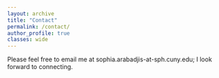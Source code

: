 ```yaml
---
layout: archive
title: "Contact"
permalink: /contact/
author_profile: true
classes: wide
---
```


Please feel free to email me at sophia.arabadjis-at-sph.cuny.edu; I look forward to connecting.

